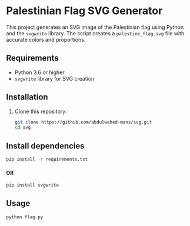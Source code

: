 # Palestinian Flag SVG Generator

This project generates an SVG image of the Palestinian flag using Python and the `svgwrite` library. The script creates a `palestine_flag.svg` file with accurate colors and proportions.

## Requirements

- Python 3.6 or higher
- `svgwrite` library for SVG creation

## Installation

1. Clone this repository:
   ```bash
   git clone https://github.com/abdulwahed-mans/svg.git
   cd svg

## Install dependencies

```bash
pip install -r requirements.txt
```
#### OR

```bash
pip install svgwrite
```
## Usage

```bash
python flag.py

